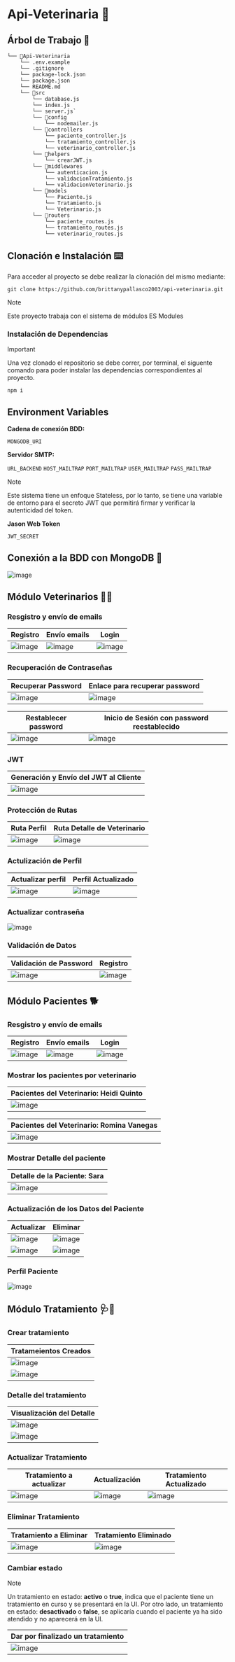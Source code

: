 # Api-Veterinaria 🐶
## Árbol de Trabajo 📂
```
└── 📁Api-Veterinaria
    └── .env.example
    └── .gitignore
    └── package-lock.json
    └── package.json
    └── README.md
    └── 📁src
        └── database.js
        └── index.js
        └── server.js`
        └── 📁config
            └── nodemailer.js
        └── 📁controllers
            └── paciente_controller.js
            └── tratamiento_controller.js
            └── veterinario_controller.js
        └── 📁helpers
            └── crearJWT.js
        └── 📁middlewares
            └── autenticacion.js
            └── validacionTratamiento.js
            └── validacionVeterinario.js
        └── 📁models
            └── Paciente.js
            └── Tratamiento.js
            └── Veterinario.js
        └── 📁routers
            └── paciente_routes.js
            └── tratamiento_routes.js
            └── veterinario_routes.js
```
## Clonación e Instalación ⌨️
Para acceder al proyecto se debe realizar la clonación del mismo mediante:
```
git clone https://github.com/brittanypallasco2003/api-veterinaria.git
```
> [!NOTE]
>
> Este proyecto trabaja con el sistema de módulos ES Modules

### Instalación de Dependencias

> [!IMPORTANT]
>
> Una vez clonado el repositorio se debe correr, por terminal, el siguente comando para poder instalar las dependencias correspondientes al proyecto.

```
npm i
```

## Environment Variables 
**Cadena de conexión BDD:**

`MONGODB_URI`

**Servidor SMTP:**

`URL_BACKEND` 
`HOST_MAILTRAP`
`PORT_MAILTRAP`
`USER_MAILTRAP`
`PASS_MAILTRAP`

> [!NOTE]
>
> Este sistema tiene un enfoque Stateless, por lo tanto, se tiene una variable de entorno para el secreto JWT que permitirá firmar y verificar la autenticidad del token.

**Jason Web Token**

`JWT_SECRET`

## Conexión a la BDD con MongoDB 🍃
![image](https://github.com/brittanypallasco2003/api-veterinaria/assets/117743650/1b98c96c-8a4e-46c0-9048-4331fdc8f4a7)

## Módulo Veterinarios 👩‍⚕️
### Resgistro y envío de emails
|Registro|Envío emails|Login|
|-|-|-|
|![image](https://github.com/brittanypallasco2003/api-veterinaria/assets/117743650/97f978ca-579d-4308-b874-204d4390c780)|![image](https://github.com/brittanypallasco2003/api-veterinaria/assets/117743650/e82500e1-1457-413b-8068-1874c4d914a4)|![image](https://github.com/brittanypallasco2003/api-veterinaria/assets/117743650/30564bbc-264b-4f62-b586-afe93720c6d3)|

### Recuperación de Contraseñas
|Recuperar Password|Enlace para recuperar password|
|-|-|
|![image](https://github.com/brittanypallasco2003/api-veterinaria/assets/117743650/8483b7b6-1b9d-4a90-a6a0-c9f85a6af352)|![image](https://github.com/brittanypallasco2003/api-veterinaria/assets/117743650/05743b11-a9cb-4ec8-a0aa-606c447f7203)|

|Restablecer password|Inicio de Sesión con password reestablecido|
|-|-|
|![image](https://github.com/brittanypallasco2003/api-veterinaria/assets/117743650/dd553bec-681a-40cf-adcb-12a2a3f226a3)|![image](https://github.com/brittanypallasco2003/api-veterinaria/assets/117743650/dfe3c6c7-c2a3-4a00-b912-ce0987b034c1)|

### JWT
|Generación y Envío del JWT al Cliente|
|-|
|![image](https://github.com/brittanypallasco2003/api-veterinaria/assets/117743650/84c46f5d-6b12-49a8-ac20-4e1f518d2527)|

### Protección de Rutas
|Ruta Perfil|Ruta Detalle de Veterinario|
|-|-|
|![image](https://github.com/brittanypallasco2003/api-veterinaria/assets/117743650/128e81ad-4943-41de-8d87-430a03438b65)|![image](https://github.com/brittanypallasco2003/api-veterinaria/assets/117743650/2494b32a-d600-4b1e-aa2b-b97d13265144)|

### Actulización de Perfil
|Actualizar perfil|Perfil Actualizado|
|-|-|
|![image](https://github.com/brittanypallasco2003/api-veterinaria/assets/117743650/b322ddca-9457-49dd-a7d4-806502c171d5)|![image](https://github.com/brittanypallasco2003/api-veterinaria/assets/117743650/75bcba36-5a12-4dd1-bba0-03014ac4fc2f)|

### Actualizar contraseña
![image](https://github.com/brittanypallasco2003/api-veterinaria/assets/117743650/5d4e0d21-111d-4452-8a8e-653d22df6c35)

### Validación de Datos
|Validación de Password|Registro|
|-|-|
|![image](https://github.com/brittanypallasco2003/api-veterinaria/assets/117743650/5fc4ec21-3905-4e82-b576-5fcd86a87b4b)|![image](https://github.com/brittanypallasco2003/api-veterinaria/assets/117743650/adb28f20-5ae2-4e01-8e9d-08c480b9614b)|


## Módulo Pacientes 🐕
### Resgistro y envío de emails
|Registro|Envío emails|Login|
|-|-|-|
|![image](https://github.com/brittanypallasco2003/api-veterinaria/assets/117743650/1ba18237-433c-4fe6-85b9-18f340b19c24)|![image](https://github.com/brittanypallasco2003/api-veterinaria/assets/117743650/cf8708db-da10-4c46-85c4-746862b1e530)|![image](https://github.com/brittanypallasco2003/api-veterinaria/assets/117743650/5fb1d974-a374-4c3d-b136-5118f9514b15)|

### Mostrar los pacientes por veterinario
|Pacientes del Veterinario: Heidi Quinto|
|-|
|![image](https://github.com/brittanypallasco2003/api-veterinaria/assets/117743650/fdb8992d-6746-4633-bf2c-1ab913292b8c)|

|Pacientes del Veterinario: Romina Vanegas|
|-|
|![image](https://github.com/brittanypallasco2003/api-veterinaria/assets/117743650/b2c18ea6-fe37-46e1-bf64-b98ce51b63fb)|

### Mostrar Detalle del paciente
|Detalle de la Paciente: Sara|
|-|
|![image](https://github.com/brittanypallasco2003/api-veterinaria/assets/117743650/cb5dedf1-8017-4227-9483-ad2eda058b18)|

### Actualización de los Datos del Paciente
|Actualizar|Eliminar|
|-|-|
|![image](https://github.com/brittanypallasco2003/api-veterinaria/assets/117743650/3b2b46ab-4701-4c58-a241-17bc8685d771)|![image](https://github.com/brittanypallasco2003/api-veterinaria/assets/117743650/b89286a4-902a-4810-9772-b204b2d28b0b)|
|![image](https://github.com/brittanypallasco2003/api-veterinaria/assets/117743650/04732c9b-0e61-4b5e-bc03-2352c474c0cd)|![image](https://github.com/brittanypallasco2003/api-veterinaria/assets/117743650/fd9a5b2a-6169-4bc0-ab70-a5f6197b66f3)|

### Perfil Paciente
![image](https://github.com/brittanypallasco2003/api-veterinaria/assets/117743650/552266d8-bf3a-4bcf-8b83-f2a058da3eba)

## Módulo Tratamiento 🩺💊
### Crear tratamiento
|Tratameientos Creados|
|-|
|![image](https://github.com/brittanypallasco2003/api-veterinaria/assets/117743650/b80fc1b1-73fe-4c50-b529-576c8e9d7a6f)|
|![image](https://github.com/brittanypallasco2003/api-veterinaria/assets/117743650/bd580b12-8343-4119-8f49-0c847494dc79)|

### Detalle del tratamiento
|Visualización del Detalle|
|-|
|![image](https://github.com/brittanypallasco2003/api-veterinaria/assets/117743650/3caff28e-67e9-4f5a-b157-d4e305eff146)
|![image](https://github.com/brittanypallasco2003/api-veterinaria/assets/117743650/5b897fe7-7a09-4a46-9adc-fb756fc02875)|

### Actualizar Tratamiento
|Tratamiento a actualizar|Actualización|Tratamiento Actualizado|
|-|-|-|
|![image](https://github.com/brittanypallasco2003/api-veterinaria/assets/117743650/80cb315d-6de4-4c9e-ba44-fd6d6e3f9f89)|![image](https://github.com/brittanypallasco2003/api-veterinaria/assets/117743650/ed3e83c7-6c68-4c5a-978b-42c4aa6f50f9)|![image](https://github.com/brittanypallasco2003/api-veterinaria/assets/117743650/f6763f67-98fb-471b-803b-6e6ae9688b04)|

### Eliminar Tratamiento
|Tratamiento a Eliminar|Tratamiento Eliminado|
|-|-|
|![image](https://github.com/brittanypallasco2003/api-veterinaria/assets/117743650/353b0e3f-ce2b-4933-a766-25dae26cf61c)|![image](https://github.com/brittanypallasco2003/api-veterinaria/assets/117743650/4c23a9fc-c6ca-4061-9a91-88546765359d)|

### Cambiar estado 

>[!NOTE]
>
> Un tratamiento en estado: **activo** o **true**, indica que el paciente tiene un tratamiento en curso y se presentará en la UI. Por otro lado, un tratamiento en estado: **desactivado** o **false**, se aplicaría cuando el paciente ya ha sido atendido y no aparecerá en la UI.

|Dar por finalizado un tratamiento|
|-|
|![image](https://github.com/brittanypallasco2003/api-veterinaria/assets/117743650/f31373c2-30b9-49f1-aa91-a5090c6e835f)|![image](https://github.com/brittanypallasco2003/api-veterinaria/assets/117743650/353b0e3f-ce2b-4933-a766-25dae26cf61c)|




